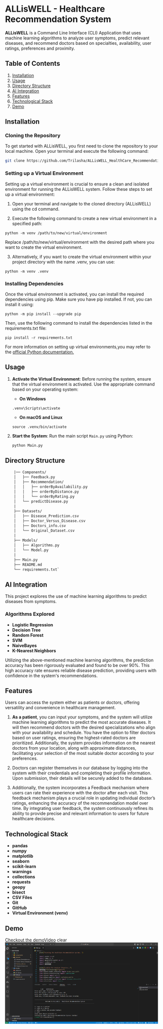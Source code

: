 # ALLisWELL - Healthcare Recommendation System

**ALLisWELL** is a Command Line Interface (CLI) Application that uses machine learning algorithms to analyze user symptoms, predict relevant diseases, and recommend doctors based on specialties, availability, user ratings, preferences and proximity.

## Table of Contents
1. [Installation](#installation)
2. [Usage](#usage)
3. [Directory Structure](#directory-structure)
4. [AI Integration](#ai-integration)
5. [Features](#features)
7. [Technological Stack](#technological-stack)
8. [Demo](#demo)

## Installation

### Cloning the Repository

To get started with ALLisWELL, you first need to clone the repository to your local machine. Open your terminal and execute the following command:

```bash
git clone https://github.com/Trilasha/ALLisWELL_HealthCare_Recommendation_System.git
```

### Setting up a Virtual Environment
Setting up a virtual environment is crucial to ensure a clean and isolated environment for running the ALLisWELL system. Follow these steps to set up a virtual environment:

1. Open your terminal and navigate to the cloned directory (ALLisWELL) using the cd command.

2. Execute the following command to create a new virtual environment in a specified path:
```
python -m venv /path/to/new/virtual/environment
```
Replace /path/to/new/virtual/environment with the desired path where you want to create the virtual environment.

3. Alternatively, if you want to create the virtual environment within your project directory with the name .venv, you can use:
```
python -m venv .venv
```


### Installing Dependencies
Once the virtual environment is activated, you can install the required dependencies using pip. Make sure you have pip installed. If not, you can install it using:
```
python -m pip install --upgrade pip
```
Then, use the following command to install the dependencies listed in the requirements.txt file:

```
pip install -r requirements.txt
```
For more information on setting up virtual environments,you may refer to the [official Python documentation.](https://docs.python.org/3/library/venv.html)

## Usage
1. **Activate the Virtual Environment**: Before running the system, ensure that the virtual environment is activated. Use the appropriate command based on your operating system:

    - **On Windows**
    ```
    .venv\Scripts\activate
    ```
    - **On macOS and Linux**
    ```
    source .venv/bin/activate
    ```
2. **Start the System**: Run the main script `Main.py` using Python:

   ```bash
   python Main.py
   ```
## Directory Structure
```
    |── Components/
    │   ├── Feedback.py
    │   ├── Recommendation/
    │   │   ├── orderByAvailability.py
    │   │   ├── orderByDistance.py
    │   │   └── orderByRating.py
    │   └── predictDisease.py
    |
    ├── Datasets/
    │   ├── Disease_Prediction.csv
    │   ├── Doctor_Versus_Disease.csv
    │   ├── Doctors_info.csv
    │   └── Original_Dataset.csv
    |
    ├── Models/
    │   ├── Algorithms.py
    │   └── Model.py
    |
    ├── Main.py
    ├── README.md
    └── requirements.txt`

```

## AI Integration 

This project explores the use of machine learning algorithms to predict diseases from symptoms.

### Algorithms Explored
- **Logistic Regression**
- **Decision Tree**
- **Random Forest**
- **SVM**
- **NaiveBayes**
- **K-Nearest Neighbors**

Utilizing the above-mentioned machine learning algorithms, the prediction accuracy has been rigorously evaluated and found to be over 90%. This high accuracy rate ensures reliable disease prediction, providing users with confidence in the system's recommendations. 

## Features
Users can access the system either as patients or doctors, offering versatility and convenience in healthcare management.

1.  **As a patient**, you can input your symptoms, and the system will utilize machine learning algorithms to predict the most accurate diseases. It will then recommend doctors with the desired specializations who align with your availability and schedule. You have the option to filter doctors based on user ratings, ensuring the highest-rated doctors are prioritized. Additionally, the system provides information on the nearest doctors from your location, along with approximate distances, facilitating your selection of the most suitable doctor according to your preferences.

2. Doctors can register themselves in our database by logging into the system with their credentials and completing their profile information. Upon submission, their details will be securely added to the database.

3. Additionally, the system incorporates a Feedback mechanism where users can rate their experience with the doctor after each visit. This feedback mechanism plays a crucial role in updating individual doctor’s ratings, enhancing the accuracy of the recommendation model over time. By integrating user feedback, the system continuously refines its ability to provide precise and relevant information to users for future healthcare decisions.



## Technological Stack 
- **pandas**
- **numpy**
- **matplotlib**
- **seaborn**
- **scikit-learn**
- **warnings**
- **collections**
- **requests**
- **geopy**
- **bisect**
- **CSV Files**
- **Git**
- **GitHub**
- **Virtual Environment (venv)**


## Demo

[Checkout the demoVideo](https://drive.google.com/file/d/1fcAzfkub945eJrbJq9JywaJlAd4Mb8be/view?usp=sharing)
clear
![alt text](image.png)